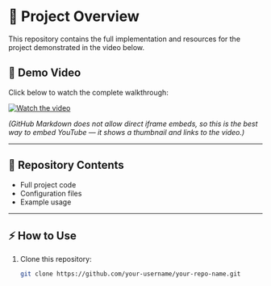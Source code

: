 # 🚀 Project Overview

This repository contains the full implementation and resources for the project demonstrated in the video below.  

## 🎥 Demo Video
Click below to watch the complete walkthrough:  

[![Watch the video](https://img.youtube.com/vi/tNyjqG_1-a8/0.jpg)](https://youtu.be/tNyjqG_1-a8?si=uoT3HGnMWp_ZiRgm)

*(GitHub Markdown does not allow direct iframe embeds, so this is the best way to embed YouTube — it shows a thumbnail and links to the video.)*

---

## 📂 Repository Contents
- Full project code  
- Configuration files  
- Example usage  

---

## ⚡ How to Use
1. Clone this repository:  
   ```bash
   git clone https://github.com/your-username/your-repo-name.git
